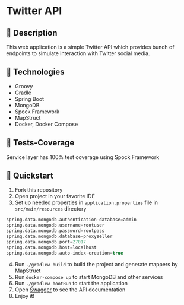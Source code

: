 # Twitter API

## 📌 Description
This web application is a simple Twitter API 
which provides bunch of endpoints to simulate interaction with Twitter social media.

## 📌 Technologies
* Groovy
* Gradle
* Spring Boot
* MongoDB
* Spock Framework
* MapStruct
* Docker, Docker Compose

## 📌 Tests-Coverage
Service layer has 100% test coverage using Spock Framework

## 🚀 Quickstart
1. Fork this repository
2. Open project in your favorite IDE
3. Set up needed properties in `application.properties` file in `src/main/resources` directory
``` groovy
spring.data.mongodb.authentication-database=admin
spring.data.mongodb.username=rootuser
spring.data.mongodb.password=rootpass
spring.data.mongodb.database=proxyseller
spring.data.mongodb.port=27017
spring.data.mongodb.host=localhost
spring.data.mongodb.auto-index-creation=true
```
4. Run `./gradlew build` to build the project and generate mappers by MapStruct
5. Run `docker-compose up` to start MongoDB and other services
6. Run `./gradlew bootRun` to start the application
7. Open [Swagger](http://localhost:8080/swagger-ui/index.html) to see the API documentation
8. Enjoy it!

